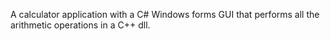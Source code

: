 A calculator application with a C# Windows forms GUI that performs all the arithmetic operations in a C++ dll.
